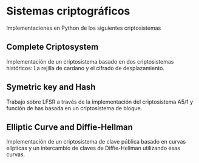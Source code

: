 # Sistemas criptográficos
Implementaciones en Python de los siguientes criptosistemas

## Complete Criptosystem
Implementación de un criptosistema basado en dos criptosistemas históricos: La rejilla de cardano y el cifrado de desplazamiento.

## Symetric key and Hash
Trabajo sobre LFSR a través de la implementación del criptosistema A5/1 y función de has basada en un criptosistema de bloque.

## Elliptic Curve and Diffie-Hellman
Implementación de un criptosistema de clave pública basado en curvas elípticas y un intercambio de claves de Diffie-Hellman utilizando esas curvas.
